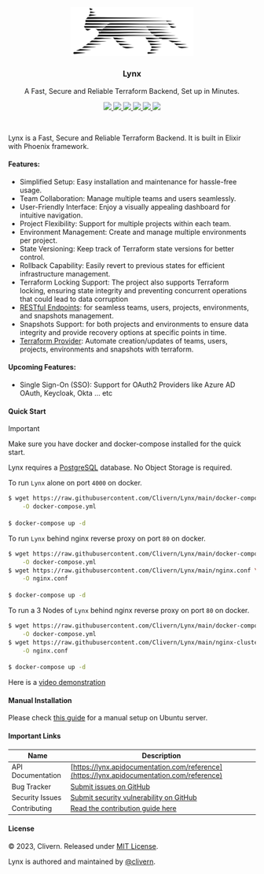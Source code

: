 <p align="center">
    <img alt="Lynx Logo" src="/assets/img/logo.png?v=0.11.16" width="250" />
    <h3 align="center">Lynx</h3>
    <p align="center">A Fast, Secure and Reliable Terraform Backend, Set up in Minutes.</p>
    <p align="center">
        <a href="https://github.com/Clivern/Lynx/actions/workflows/ci.yml">
            <img src="https://github.com/Clivern/Lynx/actions/workflows/server_ci.yml/badge.svg"/>
        </a>
        <a href="https://github.com/Clivern/Lynx/releases">
            <img src="https://img.shields.io/badge/Version-0.11.16-1abc9c.svg">
        </a>
        <a href="https://hub.docker.com/r/clivern/lynx/tags">
            <img src="https://img.shields.io/badge/Docker-0.11.16-1abc9c.svg">
        </a>
        <a href="https://github.com/Clivern/terraform-provider-lynx">
            <img src="https://img.shields.io/badge/Terraform-Provider-yellow.svg">
        </a>
        <a href="https://github.com/Clivern/Lynx/actions/workflows/docker.yml">
            <img src="https://github.com/Clivern/Lynx/actions/workflows/docker.yml/badge.svg">
        </a>
        <a href="https://github.com/Clivern/Lynx/blob/main/LICENSE">
            <img src="https://img.shields.io/badge/LICENSE-MIT-orange.svg">
        </a>
    </p>
</p>
<br/>

Lynx is a Fast, Secure and Reliable Terraform Backend. It is built in Elixir with Phoenix framework.

#### Features:

- Simplified Setup: Easy installation and maintenance for hassle-free usage.
- Team Collaboration: Manage multiple teams and users seamlessly.
- User-Friendly Interface: Enjoy a visually appealing dashboard for intuitive navigation.
- Project Flexibility: Support for multiple projects within each team.
- Environment Management: Create and manage multiple environments per project.
- State Versioning: Keep track of Terraform state versions for better control.
- Rollback Capability: Easily revert to previous states for efficient infrastructure management.
- Terraform Locking Support: The project also supports Terraform locking, ensuring state integrity and preventing concurrent operations that could lead to data corruption
- [RESTful Endpoints](https://lynx.apidocumentation.com/reference): for seamless teams, users, projects, environments, and snapshots management.
- Snapshots Support: for both projects and environments to ensure data integrity and provide recovery options at specific points in time.
- [Terraform Provider](https://github.com/Clivern/terraform-provider-lynx): Automate creation/updates of teams, users, projects, environments and snapshots with terraform.

#### Upcoming Features:

- Single Sign-On (SSO): Support for OAuth2 Providers like Azure AD OAuth, Keycloak, Okta ... etc


#### Quick Start

> [!IMPORTANT]
>
> Make sure you have docker and docker-compose installed for the quick start.

Lynx requires a [PostgreSQL](https://www.postgresql.org/) database. No Object Storage is required.

To run `Lynx` alone on port `4000` on docker.

```bash
$ wget https://raw.githubusercontent.com/Clivern/Lynx/main/docker-compose.yml \
    -O docker-compose.yml

$ docker-compose up -d
```

To run `Lynx` behind nginx reverse proxy on port `80` on docker.

```bash
$ wget https://raw.githubusercontent.com/Clivern/Lynx/main/docker-compose-nginx.yml \
    -O docker-compose.yml
$ wget https://raw.githubusercontent.com/Clivern/Lynx/main/nginx.conf \
    -O nginx.conf

$ docker-compose up -d
```

To run a 3 Nodes of `Lynx` behind nginx reverse proxy on port `80` on docker.

```bash
$ wget https://raw.githubusercontent.com/Clivern/Lynx/main/docker-compose-cluster.yml \
    -O docker-compose.yml
$ wget https://raw.githubusercontent.com/Clivern/Lynx/main/nginx-cluster.conf \
    -O nginx.conf

$ docker-compose up -d
```

Here is a [video demonstration](https://www.youtube.com/watch?v=YNkHfysr3-0)


#### Manual Installation

Please check [this guide](https://lynx.clivern.com/documentation/Installation/) for a manual setup on Ubuntu server.


#### Important Links

| Name             | Description                                                                                        |
| ---------------- | -------------------------------------------------------------------------------------------------- |
| API Documentation| [https://lynx.apidocumentation.com/reference](https://lynx.apidocumentation.com/reference)
| Bug Tracker      | [Submit issues on GitHub](https://github.com/clivern/lynx/issues)                                  |
| Security Issues  | [Submit security vulnerability on GitHub](https://github.com/Clivern/Lynx/security/advisories/new) |
| Contributing     | [Read the contribution guide here](./docs/how-to/development/Reamd.md)                             |


#### License

© 2023, Clivern. Released under [MIT License](https://opensource.org/licenses/mit-license.php).

Lynx is authored and maintained by [@clivern](http://github.com/clivern).
